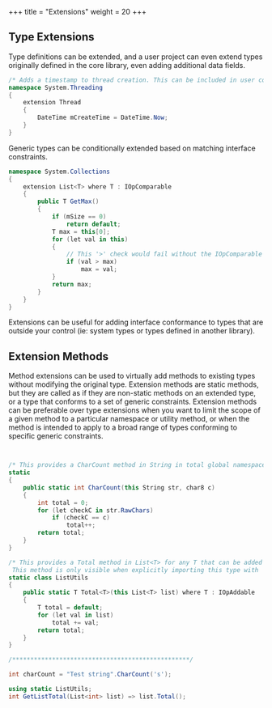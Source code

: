 +++
title = "Extensions"
weight = 20
+++

## Type Extensions

Type definitions can be extended, and a user project can even extend types originally defined in the core library, even adding additional data fields. 

```C#
/* Adds a timestamp to thread creation. This can be included in user code anywhere. */
namespace System.Threading
{
	extension Thread
	{
		DateTime mCreateTime = DateTime.Now;
	}
}
```


Generic types can be conditionally extended based on matching interface constraints.

```C#
namespace System.Collections
{
	extension List<T> where T : IOpComparable
	{
		public T GetMax()
		{
			if (mSize == 0)
				return default;
			T max = this[0];
			for (let val in this)
			{
				// This '>' check would fail without the IOpComparable constraint
				if (val > max)
					max = val;
			}
			return max;
		}
	}
}
```

Extensions can be useful for adding interface conformance to types that are outside your control (ie: system types or types defined in another library).

## Extension Methods

Method extensions can be used to virtually add methods to existing types without modifying the original type. Extension methods are static methods, but they are called as if they are non-static methods on an extended type, or a type that conforms to a set of generic constraints. Extension methods can be preferable over type extensions when you want to limit the scope of a given method to a particular namespace or utility method, or when the method is intended to apply to a broad range of types conforming to specific generic constraints.

```C#


/* This provides a CharCount method in String in total global namespace */
static
{
	public static int CharCount(this String str, char8 c)
	{
		int total = 0;
		for (let checkC in str.RawChars)
			if (checkC == c)
				total++;
		return total;
	}
}

/* This provides a Total method in List<T> for any T that can be added together. 
 This method is only visible when explicitly importing this type with 'using static'  */ 
static class ListUtils
{
	public static T Total<T>(this List<T> list) where T : IOpAddable
	{
		T total = default;
		for (let val in list)
			total += val;
		return total;
	}
}

/*************************************************/

int charCount = "Test string".CharCount('s');

using static ListUtils;
int GetListTotal(List<int> list) => list.Total();


```

